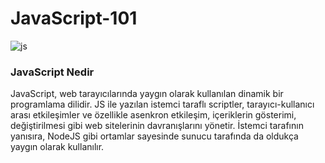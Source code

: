 # JavaScript-101

![js](https://user-images.githubusercontent.com/62944836/200291814-8b841a66-16ef-4ea6-ab74-b7b979dd319c.png)

### JavaScript Nedir

JavaScript, web tarayıcılarında yaygın olarak kullanılan dinamik bir programlama dilidir. JS ile yazılan istemci taraflı scriptler, tarayıcı-kullanıcı arası etkileşimler ve özellikle asenkron etkileşim, içeriklerin gösterimi, değiştirilmesi gibi web sitelerinin davranışlarını yönetir. İstemci tarafının yanısıra, NodeJS gibi ortamlar sayesinde sunucu tarafında da oldukça yaygın olarak kullanılır.

<br/>